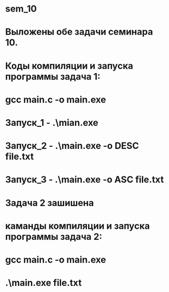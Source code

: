 # sem_10
# Выложены обе задачи семинара 10.
# Коды компиляции и запуска программы задача 1: 
# gcc main.c -o main.exe
# Запуск_1 - .\mian.exe
# Запуск_2 - .\main.exe -o DESC file.txt
# Запуск_3 - .\main.exe -o ASC file.txt
# Задача 2 зашишена
# каманды компиляции и запуска программы задача 2:
# gcc main.c -o main.exe
# .\main.exe file.txt
